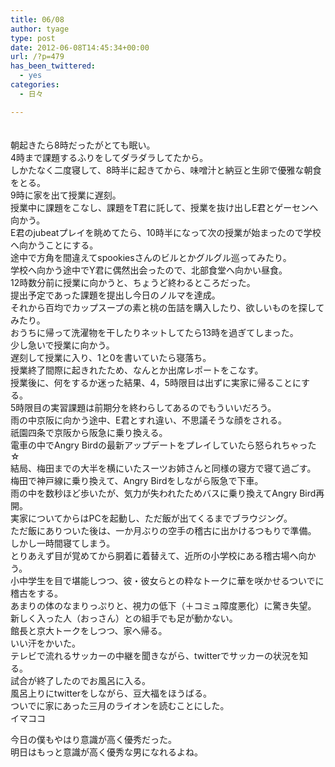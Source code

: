 ```yaml
---
title: 06/08
author: tyage
type: post
date: 2012-06-08T14:45:34+00:00
url: /?p=479
has_been_twittered:
  - yes
categories:
  - 日々

---
```

<p>　<br />
朝起きたら8時だったがとても眠い。<br />
4時まで課題するふりをしてダラダラしてたから。<br />
しかたなく二度寝して、8時半に起きてから、味噌汁と納豆と生卵で優雅な朝食をとる。<br />
9時に家を出て授業に遅刻。<br />
授業中に課題をこなし、課題をT君に託して、授業を抜け出しE君とゲーセンへ向かう。<br />
E君のjubeatプレイを眺めてたら、10時半になって次の授業が始まったので学校へ向かうことにする。<br />
途中で方角を間違えてspookiesさんのビルとかグルグル巡ってみたり。<br />
学校へ向かう途中でY君に偶然出会ったので、北部食堂へ向かい昼食。<br />
12時数分前に授業に向かうと、ちょうど終わるところだった。<br />
提出予定であった課題を提出し今日のノルマを達成。<br />
それから百均でカップスープの素と桃の缶詰を購入したり、欲しいものを探してみたり。<br />
おうちに帰って洗濯物を干したりネットしてたら13時を過ぎてしまった。<br />
少し急いで授業に向かう。<br />
遅刻して授業に入り、1と0を書いていたら寝落ち。<br />
授業終了間際に起きれたため、なんとか出席レポートをこなす。<br />
授業後に、何をするか迷った結果、4，5時限目は出ずに実家に帰ることにする。<br />
5時限目の実習課題は前期分を終わらしてあるのでもういいだろう。<br />
雨の中京阪に向かう途中、E君とすれ違い、不思議そうな顔をされる。<br />
祇園四条で京阪から阪急に乗り換える。<br />
電車の中でAngry Birdの最新アップデートをプレイしていたら怒られちゃった☆<br />
結局、梅田までの大半を横にいたスーツお姉さんと同様の寝方で寝て過ごす。<br />
梅田で神戸線に乗り換えて、Angry Birdをしながら阪急で下車。<br />
雨の中を数秒ほど歩いたが、気力が失われたためバスに乗り換えてAngry Bird再開。<br />
実家についてからはPCを起動し、ただ飯が出てくるまでブラウジング。<br />
ただ飯にありついた後は、一か月ぶりの空手の稽古に出かけるつもりで準備。<br />
しかし一時間寝てしまう。<br />
とりあえず目が覚めてから胴着に着替えて、近所の小学校にある稽古場へ向かう。<br />
小中学生を目で堪能しつつ、彼・彼女らとの粋なトークに華を咲かせるついでに稽古をする。<br />
あまりの体のなまりっぷりと、視力の低下（＋コミュ障度悪化）に驚き失望。<br />
新しく入った人（おっさん）との組手でも足が動かない。<br />
館長と京大トークをしつつ、家へ帰る。<br />
いい汗をかいた。<br />
テレビで流れるサッカーの中継を聞きながら、twitterでサッカーの状況を知る。<br />
試合が終了したのでお風呂に入る。<br />
風呂上りにtwitterをしながら、豆大福をほうばる。<br />
ついでに家にあった三月のライオンを読むことにした。<br />
イマココ</p>
<p>今日の僕もやはり意識が高く優秀だった。<br />
明日はもっと意識が高く優秀な男になれるよね。</p>
